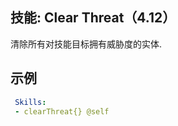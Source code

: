 技能: Clear Threat（4.12）
--------------------------

清除所有对技能目标拥有威胁度的实体.

示例
--------

```yaml
 Skills:
 - clearThreat{} @self
```